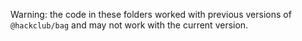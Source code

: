 Warning: the code in these folders worked with previous versions of `@hackclub/bag` and may not work with the current version.